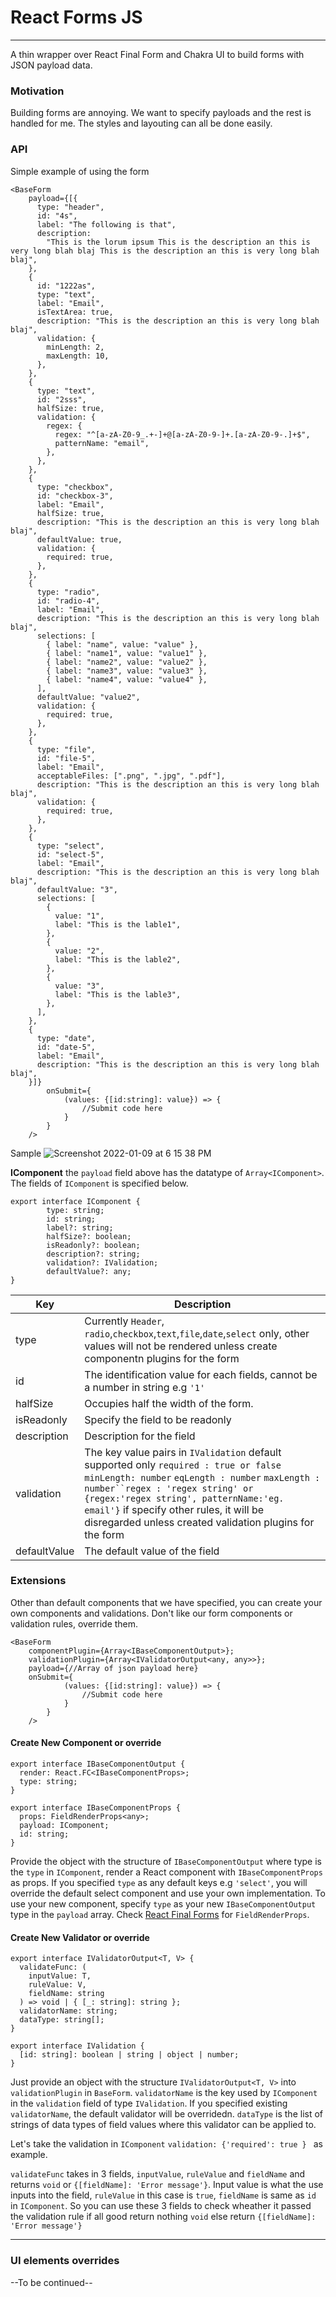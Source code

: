 # React Forms JS

---

A thin wrapper over React Final Form and Chakra UI to build forms with JSON payload data.

### Motivation

Building forms are annoying. We want to specify payloads and the rest is handled for me. The styles and layouting can all be done easily.

### API

Simple example of using the form

```
<BaseForm
    payload={[{
      type: "header",
      id: "4s",
      label: "The following is that",
      description:
        "This is the lorum ipsum This is the description an this is very long blah blaj This is the description an this is very long blah blaj",
    },
    {
      id: "1222as",
      type: "text",
      label: "Email",
      isTextArea: true,
      description: "This is the description an this is very long blah blaj",
      validation: {
        minLength: 2,
        maxLength: 10,
      },
    },
    {
      type: "text",
      id: "2sss",
      halfSize: true,
      validation: {
        regex: {
          regex: "^[a-zA-Z0-9_.+-]+@[a-zA-Z0-9-]+.[a-zA-Z0-9-.]+$",
          patternName: "email",
        },
      },
    },
    {
      type: "checkbox",
      id: "checkbox-3",
      label: "Email",
      halfSize: true,
      description: "This is the description an this is very long blah blaj",
      defaultValue: true,
      validation: {
        required: true,
      },
    },
    {
      type: "radio",
      id: "radio-4",
      label: "Email",
      description: "This is the description an this is very long blah blaj",
      selections: [
        { label: "name", value: "value" },
        { label: "name1", value: "value1" },
        { label: "name2", value: "value2" },
        { label: "name3", value: "value3" },
        { label: "name4", value: "value4" },
      ],
      defaultValue: "value2",
      validation: {
        required: true,
      },
    },
    {
      type: "file",
      id: "file-5",
      label: "Email",
      acceptableFiles: [".png", ".jpg", ".pdf"],
      description: "This is the description an this is very long blah blaj",
      validation: {
        required: true,
      },
    },
    {
      type: "select",
      id: "select-5",
      label: "Email",
      description: "This is the description an this is very long blah blaj",
      defaultValue: "3",
      selections: [
        {
          value: "1",
          label: "This is the lable1",
        },
        {
          value: "2",
          label: "This is the lable2",
        },
        {
          value: "3",
          label: "This is the lable3",
        },
      ],
    },
    {
      type: "date",
      id: "date-5",
      label: "Email",
      description: "This is the description an this is very long blah blaj",
    }]}
        onSubmit={
            (values: {[id:string]: value}) => {
                //Submit code here
            }
        }
    />
```
Sample
![Screenshot 2022-01-09 at 6 15 38 PM](https://user-images.githubusercontent.com/61928648/148678102-0f762b7d-4de6-4598-8f04-06b76109c328.png)

**IComponent**
the `payload` field above has the datatype of `Array<IComponent>`. The fields of `IComponent` is specified below.

```
export interface IComponent {
        type: string;
        id: string;
        label?: string;
        halfSize?: boolean;
        isReadonly?: boolean;
        description?: string;
        validation?: IValidation;
        defaultValue?: any;
}

```

| Key          | Description                                                                                                                                                                                                                                                                                                                    |
| ------------ | ------------------------------------------------------------------------------------------------------------------------------------------------------------------------------------------------------------------------------------------------------------------------------------------------------------------------------ |
| type         | Currently `Header`, `radio`,`checkbox`,`text`,`file`,`date`,`select` only, other values will not be rendered unless create componentn plugins for the form                                                                                                                                                                     |
| id           | The identification value for each fields, cannot be a number in string e.g `'1'`                                                                                                                                                                                                                                               |
| halfSize     | Occupies half the width of the form.                                                                                                                                                                                                                                                                                           |
| isReadonly   | Specify the field to be readonly                                                                                                                                                                                                                                                                                               |
| description  | Description for the field                                                                                                                                                                                                                                                                                                      |
| validation   | The key value pairs in `IValidation` default supported only `required : true or false` `minLength: number` `eqLength : number` ` maxLength : number``regex : 'regex string' or {regex:'regex string', patternName:'eg. email'} ` if specify other rules, it will be disregarded unless created validation plugins for the form |
| defaultValue | The default value of the field                                                                                                                                                                                                                                                                                                 |

### Extensions

Other than default components that we have specified, you can create your own components and validations. Don't like our form components or validation rules, override them.

```
<BaseForm
    componentPlugin={Array<IBaseComponentOutput>};
    validationPlugin={Array<IValidatorOutput<any, any>>};
    payload={//Array of json payload here}
    onSubmit={
            (values: {[id:string]: value}) => {
                //Submit code here
            }
        }
    />

```

#### Create New Component or override

```
export interface IBaseComponentOutput {
  render: React.FC<IBaseComponentProps>;
  type: string;
}

export interface IBaseComponentProps {
  props: FieldRenderProps<any>;
  payload: IComponent;
  id: string;
}
```

Provide the object with the structure of `IBaseComponentOutput` where type is the `type` in `IComponent`, render a React component with `IBaseComponentProps` as props. If you specified `type` as any default keys e.g `'select'`, you will override the default select component and use your own implementation. To use your new component, specify `type` as your new `IBaseComponentOutput` type in the `payload` array. Check [React Final Forms](https://final-form.org/docs/react-final-form/types/FieldRenderProps) for `FieldRenderProps`.

#### Create New Validator or override

```
export interface IValidatorOutput<T, V> {
  validateFunc: (
    inputValue: T,
    ruleValue: V,
    fieldName: string
  ) => void | { [_: string]: string };
  validatorName: string;
  dataType: string[];
}

export interface IValidation {
  [id: string]: boolean | string | object | number;
}
```

Just provide an object with the structure `IValidatorOutput<T, V>` into `validationPlugin` in `BaseForm`. `validatorName` is the key used by `IComponent` in the `validation` field of type `IValidation`. If you specified existing `validatorName`, the default validator will be overridedn. `dataType` is the list of strings of data types of field values where this validator can be applied to.

Let's take the validation in `IComponent` `validation: {'required': true } ` as example.

`validateFunc` takes in 3 fields, `inputValue`, `ruleValue` and `fieldName` and returns `void` or `{[fieldName]: 'Error message'}`. Input value is what the use inputs into the field, `ruleValue` in this case is `true`, `fieldName` is same as `id` in `IComponent`. So you can use these 3 fields to check wheather it passed the validation rule if all good return nothing `void` else return `{[fieldName]: 'Error message'}`

---

### UI elements overrides

--To be continued--
